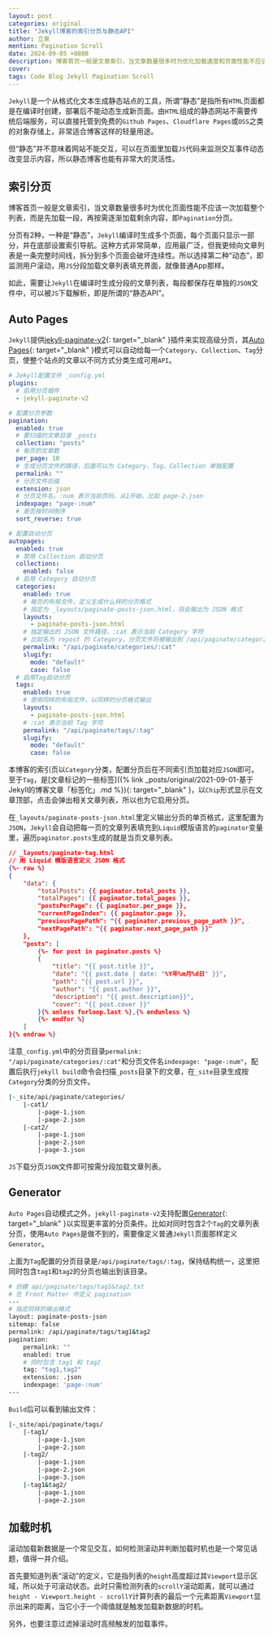 ```yaml
---
layout: post
categories: original
title: "Jekyll博客的索引分页与静态API"
author: 立泉
mention: Pagination Scroll
date: 2024-09-05 +0800
description: 博客首页一般是文章索引，当文章数量很多时为优化加载速度和页面性能不应该一次加载整个列表，而是先加载一段，再按需逐段加载剩余内容，即Pagination分页。
cover: 
tags: Code Blog Jekyll Pagination Scroll
---
```


`Jekyll`是一个从格式化文本生成静态站点的工具，所谓“静态”是指所有`HTML`页面都是在编译时创建，部署后不能动态生成新页面。由`HTML`组成的静态网站不需要传统后端服务，可以直接托管到免费的`Github Pages`、`Cloudflare Pages`或`OSS`之类的对象存储上，非常适合博客这样的轻量用途。

但“静态”并不意味着网站不能交互，可以在页面里加载`JS`代码来监测交互事件动态改变显示内容，所以静态博客也能有非常大的灵活性。

## 索引分页

博客首页一般是文章索引，当文章数量很多时为优化页面性能不应该一次加载整个列表，而是先加载一段，再按需逐渐加载剩余内容，即`Pagination`分页。

分页有2种，一种是“静态”，`Jekyll`编译时生成多个页面，每个页面只显示一部分，并在底部设置索引导航。这种方式非常简单，应用最广泛，但我更倾向文章列表是一条完整时间线，拆分到多个页面会破坏连续性。所以选择第二种“动态”，即监测用户滚动，用`JS`分段加载文章列表填充界面，就像普通App那样。

如此，需要让`Jekyll`在编译时生成分段的文章列表，每段都保存在单独的`JSON`文件中，可以被`JS`下载解析，即是所谓的“静态API”。

## Auto Pages

`Jekyll`提供[jekyll-paginate-v2](https://github.com/sverrirs/jekyll-paginate-v2){: target="_blank" }插件来实现高级分页，其[Auto Pages](https://github.com/sverrirs/jekyll-paginate-v2/blob/master/README-AUTOPAGES.md){: target="_blank" }模式可以自动给每一个`Category`、`Collection`、`Tag`分页，使整个站点的文章以不同方式分类生成可用`API`。

```yaml
# Jekyll配置文件 _config.yml
plugins:
  # 启用分页插件
  - jekyll-paginate-v2

# 配置分页参数
pagination:
  enabled: true
  # 要扫描的文章目录 _posts 
  collection: "posts"
  # 每页的文章数
  per_page: 10
  # 生成分页文件的路径，后面可以为 Category、Tag、Collection 单独配置
  permalink: ""
  # 分页文件后缀
  extension: json
  # 分页文件名，:num 表示当前页码，从1开始，比如 page-2.json 
  indexpage: "page-:num"
  # 是否按时间倒序
  sort_reverse: true

# 配置自动分页
autopages:
  enabled: true
  # 禁用 Collection 自动分页
  collections:
    enabled: false
  # 启用 Category 自动分页
  categories:
    enabled: true
    # 每页的布局文件，定义生成什么样的分页格式
    # 指定为 _layouts/paginate-posts-json.html，将会输出为 JSON 格式
    layouts:
      - paginate-posts-json.html
    # 指定输出的 JSON 文件路径，:cat 表示当前 Category 字符
    # 比如名为 repost 的 Category，分页文件将被输出到 /api/paginate/categories/repost 目录下
    permalink: "/api/paginate/categories/:cat"
    slugify:
      mode: "default"
      case: false
  # 启用Tag自动分页
  tags:
    enabled: true
    # 使用同样的布局文件，以同样的分页格式输出
    layouts:
      - paginate-posts-json.html
    # :cat 表示当前 Tag 字符
    permalink: "/api/paginate/tags/:tag"
    slugify:
      mode: "default"
      case: false
```

本博客的索引页以`Category`分类，配置分页后在不同索引页加载对应`JSON`即可。至于`Tag`，是[文章标记的一些标签]({% link _posts/original/2021-09-01-基于Jekyll的博客文章「标签化」.md %}){: target="_blank" }，以`Chip`形式显示在文章顶部，点击会弹出相关文章列表，所以也为它启用分页。

在`_layouts/paginate-posts-json.html`里定义输出分页的单页格式，这里配置为`JSON`，`Jekyll`会自动把每一页的文章列表填充到`Liquid`模版语言的`paginator`变量里，遍历`paginator.posts`生成的就是当页文章列表。

```json
// _layouts/paginate-tag.html
// 用 Liquid 模版语言定义 JSON 格式
{%- raw %}
{
    "data": {
        "totalPosts": {{ paginator.total_posts }},
        "totalPages": {{ paginator.total_pages }},
        "postsPerPage": {{ paginator.per_page }},
        "currentPageIndex": {{ paginator.page }},
        "previousPagePath": "{{ paginator.previous_page_path }}",
        "nextPagePath": "{{ paginator.next_page_path }}"
    },
    "posts": [
        {%- for post in paginator.posts %}
        {
            "title": "{{ post.title }}",
            "date": "{{ post.date | date: "%Y年%m月%d日" }}",
            "path": "{{ post.url }}",
            "author": "{{ post.author }}",
            "description": "{{ post.description}}",
            "cover": "{{ post.cover }}"
        }{% unless forloop.last %},{% endunless %}
        {%- endfor %}
    ]
}{% endraw %}
```

注意`_config.yml`中的分页目录`permalink: "/api/paginate/categories/:cat"`和分页文件名`indexpage: "page-:num"`，配置后执行`jekyll build`命令会扫描`_posts`目录下的文章，在`_site`目录生成按`Category`分类的分页文件。

```sh
|-_site/api/paginate/categories/
    |-cat1/
        |-page-1.json
        |-page-2.json
    |-cat2/
        |-page-1.json
        |-page-2.json
        |-page-3.json
```

`JS`下载分页`JSON`文件即可按需分段加载文章列表。

## Generator

`Auto Pages`自动模式之外，`jekyll-paginate-v2`支持配置[Generator](https://github.com/sverrirs/jekyll-paginate-v2/blob/master/README-GENERATOR.md){: target="_blank" }以实现更丰富的分页条件。比如对同时包含2个`Tag`的文章列表分页，使用`Auto Pages`是做不到的，需要像定义普通`Jekyll`页面那样定义`Generator`。

上面为`Tag`配置的分页目录是`/api/paginate/tags/:tag`，保持结构统一，这里把同时包含`tag1`和`tag2`的分页也输出到该目录。

```sh
# 创建 api/paginate/tags/tag1&tag2.txt
# 在 Front Matter 中定义 pagination
---
# 指定同样的输出格式
layout: paginate-posts-json
sitemap: false
permalink: /api/paginate/tags/tag1&tag2
pagination:
    permalink: ""
    enabled: true
    # 同时包含 tag1 和 tag2
    tag: "tag1,tag2"
    extension: .json
    indexpage: 'page-:num'
---
```

`Build`后可以看到输出文件：

```sh
|-_site/api/paginate/tags/
    |-tag1/
        |-page-1.json
        |-page-2.json
    |-tag2/
        |-page-1.json
        |-page-2.json
        |-page-3.json
    |-tag1&tag2/
        |-page-1.json
        |-page-2.json
```

## 加载时机

滚动加载新数据是一个常见交互，如何检测滚动并判断加载时机也是一个常见话题，值得一并介绍。

首先要知道列表“滚动”的定义，它是指列表的`height`高度超过其`Viewport`显示区域，所以处于可滚动状态。此时只需检测列表的`scrollY`滚动距离，就可以通过`height - Viewport.height - scrollY`计算列表的最后一个元素距离`Viewport`显示出来的距离，当它小于一个阈值就是触发加载新数据的时机。

另外，也要注意过滤掉滚动时高频触发的加载事件。
